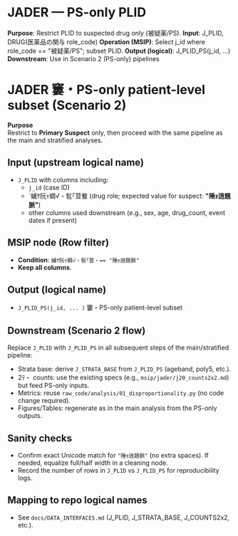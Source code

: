 ﻿# JADER — PS-only PLID
**Purpose**: Restrict PLID to suspected drug only (被疑薬/PS).
**Input**: J_PLID, DRUG(医薬品の関与 role_code)
**Operation (MSIP)**: Select j_id where role_code == "被疑薬/PS"; subset PLID.
**Output (logical)**: J_PLID_PS(j_id, …)
**Downstream**: Use in Scenario 2 (PS-only) pipelines
# JADER 窶・PS-only patient-level subset (Scenario 2)

**Purpose**  
Restrict to **Primary Suspect** only, then proceed with the same pipeline as the main and stratified analyses.

## Input (upstream logical name)
- `J_PLID` with columns including:
  - `j_id` (case ID)
  - `蛹ｻ阮ｬ蜩√・髢｢荳餐 (drug role; expected value for suspect: **"陲ｫ逍題脈"**)
  - other columns used downstream (e.g., sex, age, drug_count, event dates if present)

## MSIP node (Row filter)
- **Condition**: `蛹ｻ阮ｬ蜩√・髢｢荳・== "陲ｫ逍題脈"`
- **Keep all columns**.

## Output (logical name)
- `J_PLID_PS(j_id, ... )` 窶・PS-only patient-level subset

## Downstream (Scenario 2 flow)
Replace `J_PLID` with `J_PLID_PS` in all subsequent steps of the main/stratified pipeline:
- Strata base: derive `J_STRATA_BASE` from `J_PLID_PS` (ageband, poly5, etc.).
- 2ﾃ・ counts: use the existing specs (e.g., `msip/jader/j20_counts2x2.md`) but feed PS-only inputs.
- Metrics: reuse `raw_code/analysis/01_disproportionality.py` (no code change required).
- Figures/Tables: regenerate as in the main analysis from the PS-only outputs.

## Sanity checks
- Confirm exact Unicode match for `"陲ｫ逍題脈"` (no extra spaces). If needed, equalize full/half width in a cleaning node.
- Record the number of rows in `J_PLID` vs `J_PLID_PS` for reproducibility logs.

## Mapping to repo logical names
- See `docs/DATA_INTERFACES.md` (J_PLID, J_STRATA_BASE, J_COUNTS2x2, etc.).

